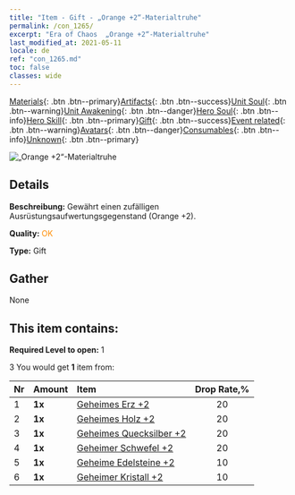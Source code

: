 ```yaml
---
title: "Item - Gift - „Orange +2“-Materialtruhe"
permalink: /con_1265/
excerpt: "Era of Chaos  „Orange +2“-Materialtruhe"
last_modified_at: 2021-05-11
locale: de
ref: "con_1265.md"
toc: false
classes: wide
---
```

 [Materials](/ItemsDE/){: .btn .btn--primary}[Artifacts](/ItemsDE/Artifacts/){: .btn .btn--success}[Unit Soul](/ItemsDE/UnitSoul/){: .btn .btn--warning}[Unit Awakening](/ItemsDE/UnitAwakening/){: .btn .btn--danger}[Hero Soul](/ItemsDE/HeroSoul/){: .btn .btn--info}[Hero Skill](/ItemsDE/HeroSkill/){: .btn .btn--primary}[Gift](/ItemsDE/Gift/){: .btn .btn--success}[Event related](/ItemsDE/Events/){: .btn .btn--warning}[Avatars](/ItemsDE/Avatars/){: .btn .btn--danger}[Consumables](/ItemsDE/Consumables/){: .btn .btn--info}[Unknown](/ItemsDE/Unknown/){: .btn .btn--primary}

 ![„Orange +2“-Materialtruhe](/images/t/i_304002.png)

## Details
 **Beschreibung:** Gewährt einen zufälligen Ausrüstungsaufwertungsgegenstand (Orange +2).

 **Quality:** <span style="color: #FF8C00">OK</span>

 **Type:** Gift

## Gather

  None

## This item contains:

 **Required Level to open:** 1

 3 You would get **1** item  from:

  | Nr | Amount |     Item    | Drop Rate,% |
  |:---|:-------|:------------|:---------:|
  | 1 |  **1x** | [Geheimes Erz +2](/ItemsDE/mat_75/) | 20 | 
  | 2 |  **1x** | [Geheimes Holz +2](/ItemsDE/mat_76/) | 20 | 
  | 3 |  **1x** | [Geheimes Quecksilber +2](/ItemsDE/mat_77/) | 20 | 
  | 4 |  **1x** | [Geheimer Schwefel +2](/ItemsDE/mat_78/) | 20 | 
  | 5 |  **1x** | [Geheime Edelsteine +2](/ItemsDE/mat_79/) | 10 | 
  | 6 |  **1x** | [Geheimer Kristall +2](/ItemsDE/mat_80/) | 10 | 
